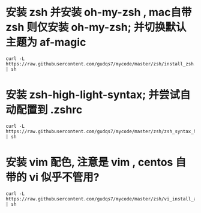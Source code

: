 # 安装 zsh 并安装 oh-my-zsh , mac自带 zsh 则仅安装 oh-my-zsh; 并切换默认主题为 af-magic
```
curl -L https://raw.githubusercontent.com/gudqs7/mycode/master/zsh/install_zsh.sh | sh
```

# 安装 zsh-high-light-syntax; 并尝试自动配置到 .zshrc
```
curl -L https://raw.githubusercontent.com/gudqs7/mycode/master/zsh/zsh_syntax_highlighting.sh | sh
```

# 安装 vim 配色, 注意是 vim , centos 自带的 vi 似乎不管用?
```
curl -L https://raw.githubusercontent.com/gudqs7/mycode/master/zsh/vi_install_and_solarized.sh | sh
```
